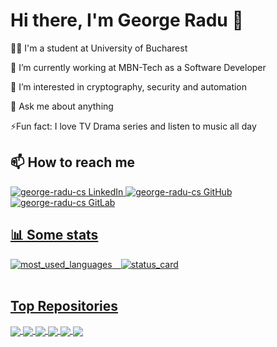 # Hi there, I'm George Radu 👋

🧑‍🎓 I'm a student at University of Bucharest

💼 I’m currently working at MBN-Tech as a Software Developer

👀 I’m interested in cryptography, security and automation

💬 Ask me about anything

⚡Fun fact: I love TV Drama series and listen to music all day

## 📫 How to reach me

<a href="https://www.linkedin.com/in/george-radu-cs/">
  <img alt="george-radu-cs LinkedIn" src="https://img.shields.io/badge/LinkedIn-george--radu--cs-blue?style=flat-square&logo=linkedin" />
</a>
<a href="https://github.com/george-radu-cs">
  <img alt="george-radu-cs GitHub" src="https://img.shields.io/badge/GitHub-george--radu--cs-blue?style=flat-square&logo=github" />
</a>
<a href="https://gitlab.com/george-radu-cs">
  <img alt="george-radu-cs GitLab" src="https://img.shields.io/badge/GitLab-george--radu--cs-blue?style=flat-square&logo=gitlab" />
<br />

## 📊 Some stats

<div style="display:flex; flex-direction:row; align-items:center; justify-content:start;">
  <img align="center" src="https://github-readme-stats.vercel.app/api/top-langs?username=george-radu-cs&theme=gruvbox&hide_border=true&layout=compact&langs_count=10&hide=ejs,css,html" alt="most_used_languages" /> &emsp;
 <img align="center" src="https://github-readme-stats.vercel.app/api?username=george-radu-cs&&count_private=true&show_icons=true&theme=gruvbox&hide_border=true&card_width=350" alt="status_card" />
</div>  
</br>

## Top Repositories

<a href="https://github.com/george-radu-cs/dotfiles">
  <img align="center" src="https://github-readme-stats.vercel.app/api/pin/?username=george-radu-cs&repo=dotfiles&theme=gruvbox&hide_border=true" />
</a>
<a href="https://github.com/george-radu-cs/IntroductionToRobotics">
  <img align="center" src="https://github-readme-stats.vercel.app/api/pin/?username=george-radu-cs&repo=IntroductionToRobotics&theme=gruvbox&hide_border=true" />
</a>
<a href="https://github.com/george-radu-cs/TNCasino">
  <img align="center" src="https://github-readme-stats.vercel.app/api/pin/?username=george-radu-cs&repo=TNCasino&theme=gruvbox&hide_border=true" />
</a>
<a href="https://github.com/george-radu-cs/ubi-dapp">
  <img align="center" src="https://github-readme-stats.vercel.app/api/pin/?username=george-radu-cs&repo=ubi-dapp&theme=gruvbox&hide_border=true" />
</a>
<a href="https://github.com/george-radu-cs/proiect_lfa_cs112">
  <img align="center" src="https://github-readme-stats.vercel.app/api/pin/?username=george-radu-cs&repo=proiect_lfa_cs112&theme=gruvbox&hide_border=true" />
</a>
<a href="https://github.com/george-radu-cs/y2s2-tema2-alg-genetici">
  <img align="center" src="https://github-readme-stats.vercel.app/api/pin/?username=george-radu-cs&repo=y2s2-tema2-alg-genetici&theme=gruvbox&hide_border=true" />
</a>
